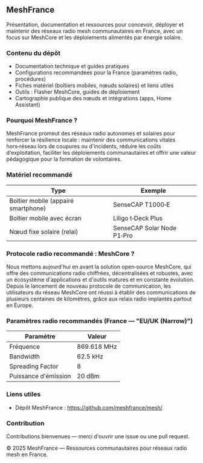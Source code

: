 ## MeshFrance

Présentation, documentation et ressources pour concevoir, déployer et maintenir des réseaux radio mesh communautaires en France, avec un focus sur MeshCore et les déploiements alimentés par énergie solaire.

### Contenu du dépôt
- Documentation technique et guides pratiques
- Configurations recommandées pour la France (paramètres radio, procédures)
- Fiches matériel (boîtiers mobiles, nœuds solaires) et liens utiles
- Outils : Flasher MeshCore, guides de déploiement
- Cartographie publique des nœuds et intégrations (apps, Home Assistant)

### Pourquoi MeshFrance ?
MeshFrance promeut des réseaux radio autonomes et solaires pour renforcer la résilience locale : maintenir des communications vitales hors‑réseau lors de coupures ou d'incidents, réduire les coûts d'exploitation, faciliter les déploiements communautaires et offrir une valeur pédagogique pour la formation de volontaires.

### Matériel recommandé
| Type | Exemple |
|---|---|
| Boîtier mobile (appairé smartphone) | SenseCAP T1000‑E |
| Boîtier mobile avec écran | Liligo t‑Deck Plus |
| Nœud fixe solaire (relai) | SenseCAP Solar Node P1‑Pro |

### Protocole radio recommandé : MeshCore ?
Nous mettons aujourd'hui en avant la solution open‑source MeshCore, qui offre des communications radio chiffrées, décentralisées et robustes, avec un écosystème d'applications et d'outils matures et en constante évolution. Depuis le lancement de nouveau protocole de communication, les utilisateurs du réseau MeshCore ont réussi à établir des communications de plusieurs centaines de kilomètres, grâce aux relais radio implantés partout en Europe. 

### Paramètres radio recommandés (France — "EU/UK (Narrow)")
| Paramètre | Valeur |
|---|---|
| Fréquence | 869.618 MHz |
| Bandwidth | 62.5 kHz |
| Spreading Factor | 8 |
| Puissance d'émission | 20 dBm |

### Liens utiles
- Dépôt MeshFrance : https://github.com/meshfrance/mesh/

### Contribution
Contributions bienvenues — merci d'ouvrir une issue ou une pull request.

© 2025 MeshFrance — Ressources communautaires pour réseaux radio mesh en France.
